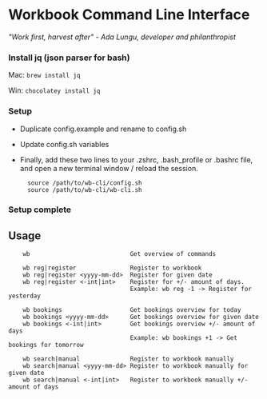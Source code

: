# Workbook Command Line Interface
*"Work first, harvest after" - Ada Lungu, developer and philanthropist*

### Install jq (json parser for bash)
Mac: `brew install jq`

Win: `chocolatey install jq`

### Setup
- Duplicate config.example and rename to config.sh
- Update config.sh variables
- Finally, add these two lines to your .zshrc, .bash_profile or .bashrc file, and open a new terminal window / reload the session.

        source /path/to/wb-cli/config.sh
        source /path/to/wb-cli/wb-cli.sh

### Setup complete

## Usage
        wb                            Get overview of commands

        wb reg|register               Register to workbook
        wb reg|register <yyyy-mm-dd>  Register for given date
        wb reg|register <-int|int>    Register for +/- amount of days.
                                      Example: wb reg -1 -> Register for yesterday

        wb bookings                   Get bookings overview for today
        wb bookings <yyyy-mm-dd>      Get bookings overview for given date
        wb bookings <-int|int>        Get bookings overview +/- amount of days
                                      Example: wb bookings +1 -> Get bookings for tomorrow

        wb search|manual              Register to workbook manually
        wb search|manual <yyyy-mm-dd> Register to workbook manually for given date
        wb search|manual <-int|int>   Register to workbook manually +/- amount of days